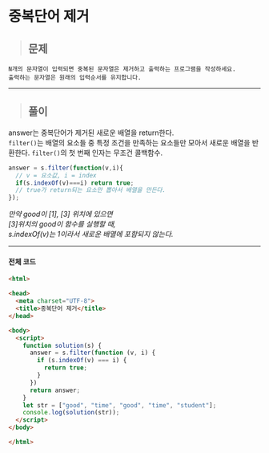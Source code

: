 # 중복단어 제거

> ## 문제

```
N개의 문자열이 입력되면 중복된 문자열은 제거하고 출력하는 프로그램을 작성하세요.
출력하는 문자열은 원래의 입력순서를 유지합니다.
```
***

> ## 풀이

answer는 중복단어가 제거된 새로운 배열을 return한다.<br/>
`filter()`는 배열의 요소들 중 특정 조건을 만족하는 요소들만 모아서 새로운 배열을 반환한다.
`filter()`의 첫 번째 인자는 무조건 콜백함수.
```jsx
answer = s.filter(function(v,i){
  // v = 요소값, i = index
  if(s.indexOf(v)===i) return true;
  // true가 return되는 요소만 뽑아서 배열을 만든다.
});
```
*만약 good이 [1], [3] 위치에 있으면 <br/>*
*[3]위치의 good이 함수를 실행할 때,<Br/>*
*s.indexOf(v)는 1이라서 새로운 배열에 포함되지 않는다.*
***

#### 전체 코드
```html
<html>

<head>
  <meta charset="UTF-8">
  <title>중복단어 제거</title>
</head>

<body>
  <script>
    function solution(s) {
      answer = s.filter(function (v, i) {
        if (s.indexOf(v) === i) {
          return true;
        }
      })
      return answer;
    }
    let str = ["good", "time", "good", "time", "student"];
    console.log(solution(str));
  </script>
</body>

</html>
```